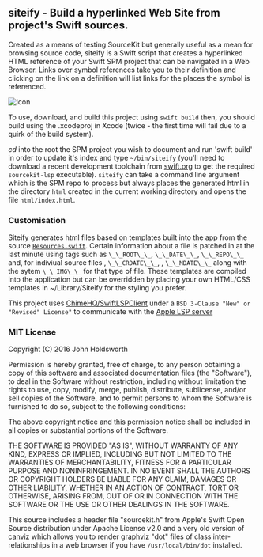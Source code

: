 
## siteify - Build a hyperlinked Web Site from project's Swift sources.

Created as a means of testing SourceKit but generally useful as a mean for browsing
source code, siteify is a Swift script that creates a hyperlinked HTML reference of your
Swift SPM project  that can be navigated in a Web Browser. Links over symbol references
take you to their definition and clicking on the link on a definition will list links for the places
the symbol is referenced.

![Icon](http://injectionforxcode.johnholdsworth.com/siteify2.png)

To use, download, and build this project using `swift build` then, you should build using
the .xcodeproj in Xcode (twice - the first time will fail due to a quirk of the build system).

_cd_ into the root the SPM project you wish to document and run 'swift build' in
order to update it's index and type `~/bin/siteify` (you'll need to download a recent
development toolchain from [swift.org](https://swift.org/download/) to get the required
`sourcekit-lsp` executable).  `siteify` can take a command line argument which is
the SPM repo to process but always places the generated html in the directory `html`
created in the current working directory and opens the file `html/index.html`.

### Customisation

Siteify generates html files based on templates built into the app from the source
[`Resources.swift`](siteify/Resouces.swift). Certain information about a file is patched
in at the last minute using tags such as `\_\_ROOT\_\_`, `\_\_DATE\_\_`, `\_\_REPO\_\_` 
and, for indiviual source files , `\_\_CRDATE\_\_`, , `\_\_MDATE\_\_` along with the sytem
`\_\_IMG\_\_` for that type of file. These templates are compiled into the application but
can be overridden  by placing your own HTML/CSS templates in ~/Library/Siteify for the
styling you prefer.

This project uses [ChimeHQ/SwiftLSPClient](https://github.com/ChimeHQ/SwiftLSPClient)
under a `BSD 3-Clause "New" or "Revised" License"` to communicate with the 
[Apple LSP server](https://github.com/apple/sourcekit-lsp)

### MIT License

Copyright (C) 2016 John Holdsworth

Permission is hereby granted, free of charge, to any person obtaining a copy of this software and associated 
documentation files (the "Software"), to deal in the Software without restriction, including without limitation 
the rights to use, copy, modify, merge, publish, distribute, sublicense, and/or sell copies of the Software, 
and to permit persons to whom the Software is furnished to do so, subject to the following conditions:

The above copyright notice and this permission notice shall be included in all copies or substantial 
portions of the Software.

THE SOFTWARE IS PROVIDED "AS IS", WITHOUT WARRANTY OF ANY KIND, EXPRESS OR IMPLIED, INCLUDING BUT NOT 
LIMITED TO THE WARRANTIES OF MERCHANTABILITY, FITNESS FOR A PARTICULAR PURPOSE AND NONINFRINGEMENT. 
IN NO EVENT SHALL THE AUTHORS OR COPYRIGHT HOLDERS BE LIABLE FOR ANY CLAIM, DAMAGES OR OTHER LIABILITY, 
WHETHER IN AN ACTION OF CONTRACT, TORT OR OTHERWISE, ARISING FROM, OUT OF OR IN CONNECTION WITH THE 
SOFTWARE OR THE USE OR OTHER DEALINGS IN THE SOFTWARE.

This source includes a header file "sourcekit.h" from Apple's Swift Open Source distribution under Apache License v2.0 and a very old version of [canviz](http://www.ryandesign.com/canviz/) which allows you to render [graphviz](https://www.graphviz.org/) "dot" files of class inter-relationships in a web browser if you have `/usr/local/bin/dot` installed.
